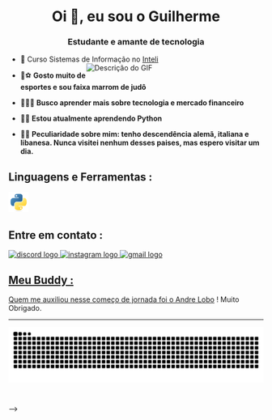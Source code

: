 <h1 align="center">Oi 👋, eu sou o Guilherme</h1>
<h3 align="center">Estudante e amante de tecnologia</h3>




- 🔭 Curso Sistemas de Informação no [Inteli](https://www.inteli.edu.br/)
     <img src="https://github.com/user-attachments/assets/b6dd040a-384c-448c-9a13-ac6a1888b288" alt="Descrição do GIF" width="350px" align="right">
- 🥋⚽ **Gosto muito de esportes e sou faixa marrom de judô**
   
- 👨‍💻💲 **Busco aprender mais sobre tecnologia e mercado financeiro** 

- 🌱📕 **Estou atualmente aprendendo Python**

- 🫢😲 **Peculiaridade sobre mim: tenho descendência alemã, italiana e libanesa. Nunca visitei nenhum desses paises, mas espero visitar um dia.**

## Linguagens e Ferramentas :
<p align="left"> <a href="https://www.python.org" target="_blank" rel="noreferrer"> <img src="https://raw.githubusercontent.com/devicons/devicon/master/icons/python/python-original.svg" alt="python" width="40" height="40"/> </a> </p>



## Entre em contato :
<a href="https://discord.gg/438415825381228554" target="blank"><img src="https://raw.githubusercontent.com/maurodesouza/profile-readme-generator/master/src/assets/icons/social/discord/default.svg" width="30" height="30" alt="discord logo"  />
 <a href="https://instagram.com/guihassen" target="blank"><img src="https://raw.githubusercontent.com/maurodesouza/profile-readme-generator/master/src/assets/icons/social/instagram/default.svg" width="30" height="30" alt="instagram logo"  />
<a href="mailto:guilherme.hassenpflug@sou.inteli.edu.br" target="blank"><img src="https://raw.githubusercontent.com/maurodesouza/profile-readme-generator/master/src/assets/icons/social/gmail/default.svg" width="30" height="30" alt="gmail logo"  />
</div>


## Meu Buddy :
Quem me auxiliou nesse começo de jornada foi o [Andre Lobo](https://github.com/AndreLobo1) ! Muito Obrigado.

---


<picture>
    <source media=" (prefers-color-scheme: dark)" srcset="https://raw.githubusercontent.com/guihassen/guihassen/output/github-contribution-grid-snake-dark.svg">
    <source media=" (prefers-color-scheme: light)" srcset="https://raw.githubusercontent.com/guihassen/guihassen/output/github-contribution-grid-snake.svg">
    <img alt="github contribution grid snake animation" src="https://raw.githubusercontent.com/guihassen/guihassen/output/github-contribution-grid-snake.svg">
</picture>
<br><br>



###
-->
